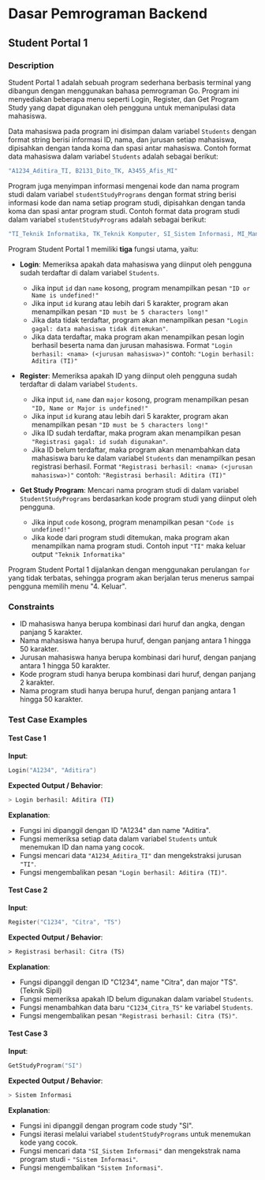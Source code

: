 # Dasar Pemrograman Backend

## Student Portal 1

### Description

Student Portal 1 adalah sebuah program sederhana berbasis terminal yang dibangun dengan menggunakan bahasa pemrograman Go. Program ini menyediakan beberapa menu seperti Login, Register, dan Get Program Study yang dapat digunakan oleh pengguna untuk memanipulasi data mahasiswa.

Data mahasiswa pada program ini disimpan dalam variabel `Students` dengan format string berisi informasi ID, nama, dan jurusan setiap mahasiswa, dipisahkan dengan tanda koma dan spasi antar mahasiswa. Contoh format data mahasiswa dalam variabel `Students` adalah sebagai berikut:

```go
"A1234_Aditira_TI, B2131_Dito_TK, A3455_Afis_MI"
```

Program juga menyimpan informasi mengenai kode dan nama program studi dalam variabel `studentStudyPrograms` dengan format string berisi informasi kode dan nama setiap program studi, dipisahkan dengan tanda koma dan spasi antar program studi. Contoh format data program studi dalam variabel `studentStudyPrograms` adalah sebagai berikut:

```go
"TI_Teknik Informatika, TK_Teknik Komputer, SI_Sistem Informasi, MI_Manajemen Informasi"
```

Program Student Portal 1 memiliki **tiga** fungsi utama, yaitu:

- **Login**: Memeriksa apakah data mahasiswa yang diinput oleh pengguna sudah terdaftar di dalam variabel `Students`.
  - Jika input `id` dan `name` kosong, program menampilkan pesan `"ID or Name is undefined!"`
  - Jika input `id` kurang atau lebih dari 5 karakter, program akan menampilkan pesan `"ID must be 5 characters long!"`
  - Jika data tidak terdaftar, program akan menampilkan pesan `"Login gagal: data mahasiswa tidak ditemukan"`.
  - Jika data terdaftar, maka program akan menampilkan pesan login berhasil beserta nama dan jurusan mahasiswa. Format `"Login berhasil: <nama> (<jurusan mahasiswa>)"` contoh: `"Login berhasil: Aditira (TI)"`

- **Register**: Memeriksa apakah ID yang diinput oleh pengguna sudah terdaftar di dalam variabel `Students`.
  - Jika input `id`, `name` dan `major` kosong, program menampilkan pesan `"ID, Name or Major is undefined!"`
  - Jika input `id` kurang atau lebih dari 5 karakter, program akan menampilkan pesan `"ID must be 5 characters long!"`
  - Jika ID sudah terdaftar, maka program akan menampilkan pesan `"Registrasi gagal: id sudah digunakan"`.
  - Jika ID belum terdaftar, maka program akan menambahkan data mahasiswa baru ke dalam variabel `Students` dan menampilkan pesan registrasi berhasil. Format `"Registrasi berhasil: <nama> (<jurusan mahasiswa>)"` contoh: `"Registrasi berhasil: Aditira (TI)"`

- **Get Study Program**: Mencari nama program studi di dalam variabel `StudentStudyPrograms` berdasarkan kode program studi yang diinput oleh pengguna.
  - Jika input `code` kosong, program menampilkan pesan `"Code is undefined!"`
  - Jika kode dari program studi ditemukan, maka program akan menampilkan nama program studi. Contoh input `"TI"` maka keluar output `"Teknik Informatika"`

Program Student Portal 1 dijalankan dengan menggunakan perulangan `for` yang tidak terbatas, sehingga program akan berjalan terus menerus sampai pengguna memilih menu "4. Keluar".

### Constraints

- ID mahasiswa hanya berupa kombinasi dari huruf dan angka, dengan panjang 5 karakter.
- Nama mahasiswa hanya berupa huruf, dengan panjang antara 1 hingga 50 karakter.
- Jurusan mahasiswa hanya berupa kombinasi dari huruf, dengan panjang antara 1 hingga 50 karakter.
- Kode program studi hanya berupa kombinasi dari huruf, dengan panjang 2 karakter.
- Nama program studi hanya berupa huruf, dengan panjang antara 1 hingga 50 karakter.

### Test Case Examples

#### Test Case 1

**Input**:

```go
Login("A1234", "Aditira")
```

**Expected Output / Behavior**:

```bash
> Login berhasil: Aditira (TI)
```

**Explanation**:

- Fungsi ini dipanggil dengan ID "A1234" dan name "Aditira".
- Fungsi memeriksa setiap data dalam variabel `Students` untuk menemukan ID dan nama yang cocok.
- Fungsi mencari data `"A1234_Aditira_TI"` dan mengekstraksi jurusan `"TI"`.
- Fungsi mengembalikan pesan `"Login berhasil: Aditira (TI)"`.

#### Test Case 2

**Input**:

```go
Register("C1234", "Citra", "TS")
```

**Expected Output / Behavior**:

```txt
> Registrasi berhasil: Citra (TS)
```

**Explanation**:

- Fungsi dipanggil dengan ID "C1234", name "Citra", dan major "TS". (Teknik Sipil)
- Fungsi memeriksa apakah ID belum digunakan dalam variabel `Students`.
- Fungsi menambahkan data baru `"C1234_Citra_TS"` ke variabel `Students`.
- Fungsi mengembalikan pesan `"Registrasi berhasil: Citra (TS)"`.

#### Test Case 3

**Input**:

```go
GetStudyProgram("SI")
```

**Expected Output / Behavior**:

```bash
> Sistem Informasi
```

**Explanation**:

- Fungsi ini dipanggil dengan program code study "SI".
- Fungsi iterasi melalui variabel `studentStudyPrograms` untuk menemukan kode yang cocok.
- Fungsi mencari data `"SI_Sistem Informasi"` dan mengekstrak nama program studi - `"Sistem Informasi"`.
- Fungsi mengembalikan `"Sistem Informasi"`.
